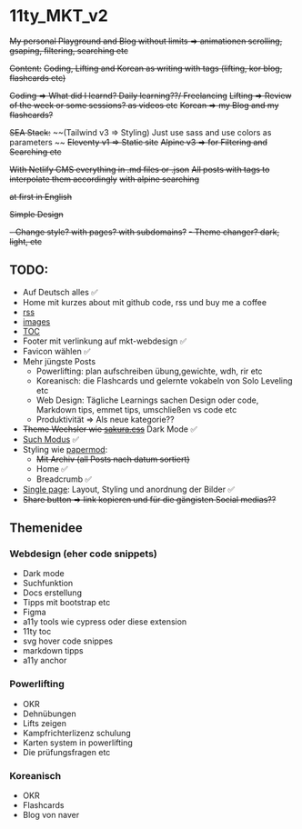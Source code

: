 # 11ty_MKT_v2

~~My personal Playground and Blog without limits => animationen scrolling, gsaping, filtering, searching etc~~

~~Content:~~
~~Coding, Lifting and Korean as writing with tags (lifting, kor blog, flashcards etc)~~

~~Coding => What did I learnd? Daily learning??/ Freelancing~~
~~Lifting => Review of the week or some sessions? as videos etc~~
~~Korean => my Blog and my flashcards?~~

~~SEA Stack:~~
~~(Tailwind v3 => Styling) Just use sass and use colors as parameters ~~
~~Eleventy v1 => Static site~~
~~Alpine v3 => for Filtering and Searching etc~~

~~With Netlify CMS everything in .md files or .json~~
~~All posts with tags to interpolate them accordingly~~
~~with alpine searching~~

~~at first in English~~

~~Simple Design~~

~~- Change style? with pages? with subdomains?~~
~~- Theme changer? dark, light, etc~~

## TODO:

- Auf Deutsch alles ✅
- Home mit kurzes about mit github code, rss und buy me a coffee
- [rss](https://www.11ty.dev/docs/plugins/rss/)
- [images](https://www.11ty.dev/docs/plugins/image/)
- [TOC](https://github.com/jdsteinbach/eleventy-plugin-toc#readme)
- Footer mit verlinkung auf mkt-webdesign ✅
- Favicon wählen ✅
- Mehr jüngste Posts
  - Powerlifting: plan aufschreiben übung,gewichte, wdh, rir etc
  - Koreanisch: die Flashcards und gelernte vokabeln von Solo Leveling etc
  - Web Design: Tägliche Learnings sachen Design oder code, Markdown tips, emmet tips, umschließen vs code etc
  - Produktivität => Als neue kategorie??
- ~~Theme Wechsler wie [sakura.css](https://oxal.org/projects/sakura/demo/ "Sakura css example")~~ Dark Mode ✅
- [Such Modus](https://daily-dev-tips.com/posts/eleventy-creating-a-static-javascript-search/ "Devdaily tips") ✅
- Styling wie [papermod](https://adityatelange.github.io/hugo-PaperMod/ "papermod theme"):
  - ~~Mit Archiv (all Posts nach datum sortiert)~~
  - Home ✅
  - Breadcrumb ✅
- [Single page](https://themes.getbootstrap.com/preview/?theme_id=60718): Layout, Styling und anordnung der Bilder ✅
- ~~Share button => link kopieren und für die gängisten Social medias??~~

## Themenidee

### Webdesign (eher code snippets)

- Dark mode
- Suchfunktion
- Docs erstellung
- Tipps mit bootstrap etc
- Figma
- a11y tools wie cypress oder diese extension
- 11ty toc
- svg hover code snippes
- markdown tipps
- a11y anchor

### Powerlifting

- OKR
- Dehnübungen
- Lifts zeigen
- Kampfrichterlizenz schulung
- Karten system in powerlifting
- Die prüfungsfragen etc

### Koreanisch

- OKR
- Flashcards
- Blog von naver
